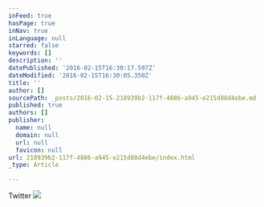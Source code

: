 ```yaml
---
inFeed: true
hasPage: true
inNav: true
inLanguage: null
starred: false
keywords: []
description: ''
datePublished: '2016-02-15T16:30:17.597Z'
dateModified: '2016-02-15T16:30:05.350Z'
title: ''
author: []
sourcePath: _posts/2016-02-15-218939b2-117f-4886-a945-e215d88d4ebe.md
published: true
authors: []
publisher:
  name: null
  domain: null
  url: null
  favicon: null
url: 218939b2-117f-4886-a945-e215d88d4ebe/index.html
_type: Article

---
```

Twitter
![](https://the-grid-user-content.s3-us-west-2.amazonaws.com/18684448-f7ee-4444-bb0a-b646da372616.png)